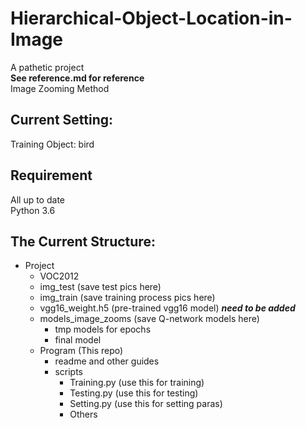# Hierarchical-Object-Location-in-Image
A pathetic project<br/>
**See reference.md for reference**<br/>
Image Zooming Method<br/>
## Current Setting:
Training Object: bird
## Requirement
All up to date</br>
Python 3.6
## The Current Structure:
- Project
  - VOC2012
  - img_test (save test pics here)
  - img_train (save training process pics here)
  - vgg16_weight.h5 (pre-trained vgg16 model) ***need to be added***
  - models_image_zooms (save Q-network models here)
    - tmp models for epochs
    - final model
  - Program (This repo)
    - readme and other guides
    - scripts
      - Training.py (use this for training)
      - Testing.py (use this for testing)
      - Setting.py (use this for setting paras)
      - Others
